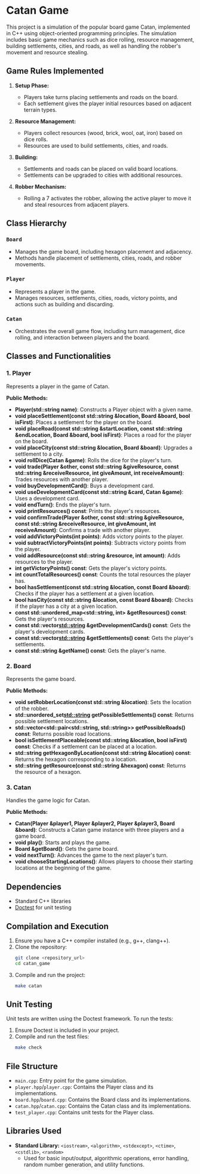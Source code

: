 # Catan Game

This project is a simulation of the popular board game Catan, implemented in C++ using object-oriented programming principles. The simulation includes basic game mechanics such as dice rolling, resource management, building settlements, cities, and roads, as well as handling the robber's movement and resource stealing.

## Game Rules Implemented

1. **Setup Phase:**
   - Players take turns placing settlements and roads on the board.
   - Each settlement gives the player initial resources based on adjacent terrain types.

2. **Resource Management:**
   - Players collect resources (wood, brick, wool, oat, iron) based on dice rolls.
   - Resources are used to build settlements, cities, and roads.

3. **Building:**
   - Settlements and roads can be placed on valid board locations.
   - Settlements can be upgraded to cities with additional resources.

4. **Robber Mechanism:**
   - Rolling a 7 activates the robber, allowing the active player to move it and steal resources from adjacent players.

## Class Hierarchy

### `Board`
- Manages the game board, including hexagon placement and adjacency.
- Methods handle placement of settlements, cities, roads, and robber movements.

### `Player`
- Represents a player in the game.
- Manages resources, settlements, cities, roads, victory points, and actions such as building and discarding.

### `Catan`
- Orchestrates the overall game flow, including turn management, dice rolling, and interaction between players and the board.

## Classes and Functionalities

### 1. Player
Represents a player in the game of Catan.

**Public Methods:**
- **Player(std::string name)**: Constructs a Player object with a given name.
- **void placeSettlement(const std::string &location, Board &board, bool isFirst)**: Places a settlement for the player on the board.
- **void placeRoad(const std::string &startLocation, const std::string &endLocation, Board &board, bool isFirst)**: Places a road for the player on the board.
- **void placeCity(const std::string &location, Board &board)**: Upgrades a settlement to a city.
- **void rollDice(Catan &game)**: Rolls the dice for the player's turn.
- **void trade(Player &other, const std::string &giveResource, const std::string &receiveResource, int giveAmount, int receiveAmount)**: Trades resources with another player.
- **void buyDevelopmentCard()**: Buys a development card.
- **void useDevelopmentCard(const std::string &card, Catan &game)**: Uses a development card.
- **void endTurn()**: Ends the player's turn.
- **void printResources() const**: Prints the player's resources.
- **void confirmTrade(Player &other, const std::string &giveResource, const std::string &receiveResource, int giveAmount, int receiveAmount)**: Confirms a trade with another player.
- **void addVictoryPoints(int points)**: Adds victory points to the player.
- **void subtractVictoryPoints(int points)**: Subtracts victory points from the player.
- **void addResource(const std::string &resource, int amount)**: Adds resources to the player.
- **int getVictoryPoints() const**: Gets the player's victory points.
- **int countTotalResources() const**: Counts the total resources the player has.
- **bool hasSettlement(const std::string &location, const Board &board)**: Checks if the player has a settlement at a given location.
- **bool hasCity(const std::string &location, const Board &board)**: Checks if the player has a city at a given location.
- **const std::unordered_map<std::string, int> &getResources() const**: Gets the player's resources.
- **const std::vector<std::string> &getDevelopmentCards() const**: Gets the player's development cards.
- **const std::vector<std::string> &getSettlements() const**: Gets the player's settlements.
- **const std::string &getName() const**: Gets the player's name.

### 2. Board
Represents the game board.

**Public Methods:**
- **void setRobberLocation(const std::string &location)**: Sets the location of the robber.
- **std::unordered_set<std::string> getPossibleSettlements() const**: Returns possible settlement locations.
- **std::vector<std::pair<std::string, std::string>> getPossibleRoads() const**: Returns possible road locations.
- **bool isSettlementPlaceable(const std::string &location, bool isFirst) const**: Checks if a settlement can be placed at a location.
- **std::string getHexagonByLocation(const std::string &location) const**: Returns the hexagon corresponding to a location.
- **std::string getResource(const std::string &hexagon) const**: Returns the resource of a hexagon.

### 3. Catan
Handles the game logic for Catan.

**Public Methods:**
- **Catan(Player &player1, Player &player2, Player &player3, Board &board)**: Constructs a Catan game instance with three players and a game board.
- **void play()**: Starts and plays the game.
- **Board &getBoard()**: Gets the game board.
- **void nextTurn()**: Advances the game to the next player's turn.
- **void chooseStartingLocations()**: Allows players to choose their starting locations at the beginning of the game.

## Dependencies
- Standard C++ libraries
- [Doctest](https://github.com/doctest/doctest) for unit testing

## Compilation and Execution
1. Ensure you have a C++ compiler installed (e.g., g++, clang++).
2. Clone the repository:
    ```sh
    git clone <repository_url>
    cd catan_game
    ```
3. Compile and run the project:
    ```sh
    make catan
    ```

## Unit Testing
Unit tests are written using the Doctest framework. To run the tests:
1. Ensure Doctest is included in your project.
2. Compile and run the test files:
    ```sh
    make check
    ```

## File Structure
- `main.cpp`: Entry point for the game simulation.
- `player.hpp`/`player.cpp`: Contains the Player class and its implementations.
- `board.hpp`/`board.cpp`: Contains the Board class and its implementations.
- `catan.hpp`/`catan.cpp`: Contains the Catan class and its implementations.
- `test_player.cpp`: Contains unit tests for the Player class.

## Libraries Used

- **Standard Library:** `<iostream>`, `<algorithm>`, `<stdexcept>`, `<ctime>`, `<cstdlib>`, `<random>`
   - Used for basic input/output, algorithmic operations, error handling, random number generation, and utility functions.
